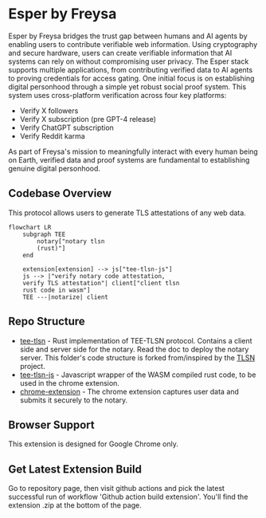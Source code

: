 # Esper by Freysa

Esper by Freysa bridges the trust gap between humans and AI agents by enabling users to contribute verifiable web information. Using cryptography and secure hardware, users can create verifiable information that AI systems can rely on without compromising user privacy.
The Esper stack supports multiple applications, from contributing verified data to AI agents to proving credentials for access gating. One initial focus is on establishing digital personhood through a simple yet robust social proof system. This system uses cross-platform verification across four key platforms:

* Verify X followers
* Verify X subscription (pre GPT-4 release)
* Verify ChatGPT subscription
* Verify Reddit karma

As part of Freysa's mission to meaningfully interact with every human being on Earth, verified data and proof systems are fundamental to establishing genuine digital personhood.

## Codebase Overview

This protocol allows users to generate TLS attestations of any web data.

```mermaid
flowchart LR
    subgraph TEE
        notary["notary tlsn
        (rust)"]
    end
    
    extension[extension] --> js["tee-tlsn-js"]
    js --> |"verify notary code attestation,
    verify TLS attestation"| client["client tlsn
    rust code in wasm"]
    TEE ---|notarize| client
```

## Repo Structure

- [tee-tlsn](./tee-tlsn/README.md) - Rust implementation of TEE-TLSN protocol. Contains a client side and server side for the notary. Read the doc to deploy the notary server. This folder's code structure is forked from/inspired by the [TLSN](https://tlsnotary.org/) project.
- [tee-tlsn-js](./tee-tlsn-js/README.md) - Javascript wrapper of the WASM compiled rust code, to be used in the chrome extension.
- [chrome-extension](./chrome-extension/README.md) - The chrome extension captures user data and submits it securely to the notary.

## Browser Support
This extension is designed for Google Chrome only.

## Get Latest Extension Build

Go to repository page, then visit github actions and pick the latest successful run of workflow 'Github action build extension'. You'll find the extension .zip at the bottom of the page.
